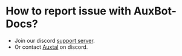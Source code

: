 # How to report issue with AuxBot-Docs?

- Join our discord [support server](https://discord.gg/BmPNn6T).
- Or contact [Auxtal](https://discord.com/users/327745755789918208) on discord.
